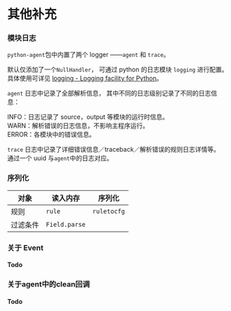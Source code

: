 # 其他补充

### 模块日志

`python-agent`包中内置了两个 logger ——`agent` 和 `trace`。

默认仅添加了一个`NullHandler`， 可通过 python 的日志模块 `logging` 进行配置。具体使用可详见 [logging - Logging facility for Python](https://docs.python.org/2/library/logging.html)。

`agent` 日志中记录了全部解析信息， 其中不同的日志级别记录了不同的日志信息：    

INFO：日志记录了 source，output 等模块的运行时信息。    
WARN：解析错误的日志信息，不影响主程序运行。    
ERROR：各模块中的错误信息。   

`trace` 日志中记录了详细错误信息／traceback／解析错误的规则日志详情等。    
通过一个 uuid 与`agent`中的日志对应。

### 序列化
| 对象 | 读入内存 | 序列化 |
| ---- | ---- | ---- |
| 规则 | `rule` | `ruletocfg` |
| 过滤条件 | `Field.parse` |  |

### 关于 Event

#### Todo

### 关于agent中的clean回调

#### Todo